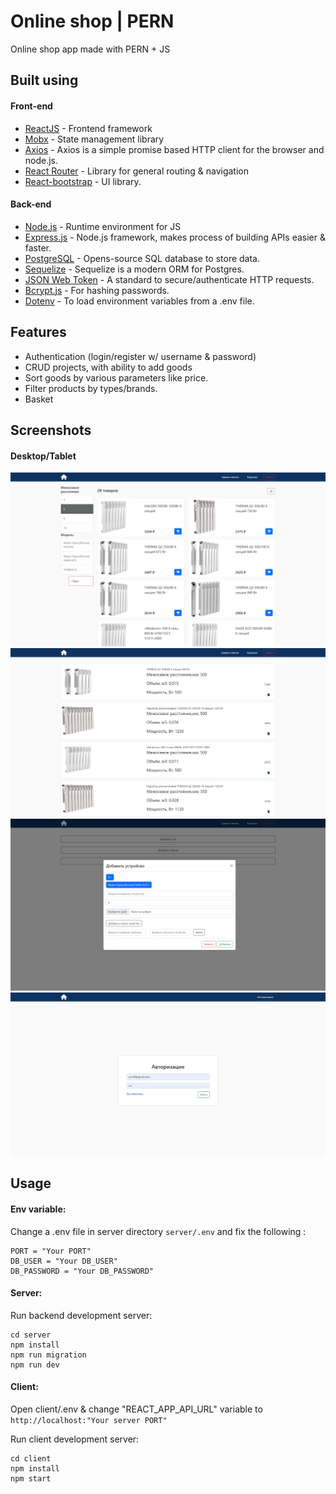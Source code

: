 # Online shop | PERN

Online shop app made with PERN + JS

## Built using

#### Front-end

- [ReactJS](https://reactjs.org/) - Frontend framework
- [Mobx](https://mobx.js.org/) - State management library
- [Axios](https://axios-http.com/ru/) - Axios is a simple promise based HTTP client for the browser and node.js.
- [React Router](https://reactrouter.com/) - Library for general routing & navigation
- [React-bootstrap](https://react-bootstrap.netlify.app/) - UI library.

#### Back-end

- [Node.js](https://nodejs.org/en/) - Runtime environment for JS
- [Express.js](https://expressjs.com/) - Node.js framework, makes process of building APIs easier & faster.
- [PostgreSQL](https://www.postgresql.org/) - Opens-source SQL database to store data.
- [Sequelize](https://sequelize.org/) - Sequelize is a modern ORM for Postgres.
- [JSON Web Token](https://jwt.io/) - A standard to secure/authenticate HTTP requests.
- [Bcrypt.js](https://www.npmjs.com/package/bcryptjs) - For hashing passwords.
- [Dotenv](https://www.npmjs.com/package/dotenv) - To load environment variables from a .env file.

## Features

- Authentication (login/register w/ username & password)
- CRUD projects, with ability to add goods
- Sort goods by various parameters like price.
- Filter products by types/brands.
- Basket
## Screenshots

#### Desktop/Tablet

![Desktop-2](https://github.com/4KUY/PERN_shop/blob/main/screenshots/screenshot-2.png)
![Desktop-3](https://github.com/4KUY/PERN_shop/blob/main/screenshots/screenshot-3.png)
![Desktop-4](https://github.com/4KUY/PERN_shop/blob/main/screenshots/screenshot-4.png)
![Desktop-1](https://github.com/4KUY/PERN_shop/blob/main/screenshots/screenshot-1.jpeg)


## Usage

#### Env variable:

Change a .env file in server directory `server/.env` and fix the following :

```
PORT = "Your PORT"
DB_USER = "Your DB_USER"
DB_PASSWORD = "Your DB_PASSWORD"  
```

#### Server:

Run backend development server:

```
cd server
npm install
npm run migration
npm run dev
```

#### Client:

Open client/.env & change "REACT_APP_API_URL" variable to `http://localhost:"Your server PORT"`

Run client development server:

```
cd client
npm install
npm start
```
